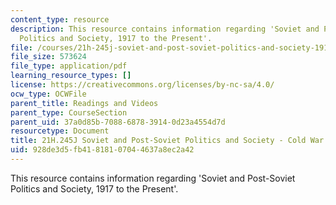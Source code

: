 ```yaml
---
content_type: resource
description: This resource contains information regarding 'Soviet and Post-Soviet
  Politics and Society, 1917 to the Present'.
file: /courses/21h-245j-soviet-and-post-soviet-politics-and-society-1917-to-the-present-spring-2016/928de3d5fb41818107044637a8ec2a42_MIT21H_245JS16_ColdWar.pdf
file_size: 573624
file_type: application/pdf
learning_resource_types: []
license: https://creativecommons.org/licenses/by-nc-sa/4.0/
ocw_type: OCWFile
parent_title: Readings and Videos
parent_type: CourseSection
parent_uid: 37a0d85b-7088-6878-3914-0d23a4554d7d
resourcetype: Document
title: 21H.245J Soviet and Post-Soviet Politics and Society - Cold War
uid: 928de3d5-fb41-8181-0704-4637a8ec2a42
---
```

This resource contains information regarding 'Soviet and Post-Soviet Politics and Society, 1917 to the Present'.